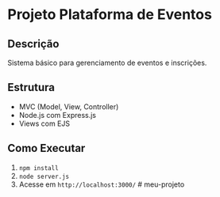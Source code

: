 # Projeto Plataforma de Eventos

## Descrição
Sistema básico para gerenciamento de eventos e inscrições.

## Estrutura
- MVC (Model, View, Controller)
- Node.js com Express.js
- Views com EJS

## Como Executar
1. `npm install`
2. `node server.js`
3. Acesse em `http://localhost:3000/`
#   m e u - p r o j e t o  
 